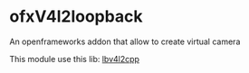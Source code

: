 # ofxV4l2loopback

An openframeworks addon that allow to create virtual camera

This module use this lib:
[lbv4l2cpp](https://github.com/mpromonet/libv4l2cpp/tree/c165469e94521b767b548c2b34dcbb57a027bb01$)
